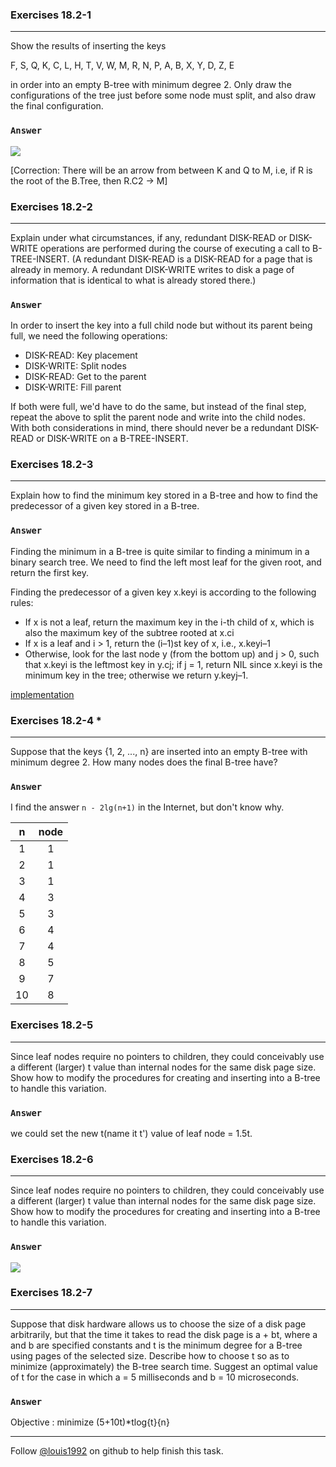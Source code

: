 ### Exercises 18.2-1
***
Show the results of inserting the keys

F, S, Q, K, C, L, H, T, V, W, M, R, N, P, A, B, X, Y, D, Z, E

in order into an empty B-tree with minimum degree 2. Only draw the configurations of the tree just before some node must split, and also draw the final configuration.

### `Answer`
![](./repo/s2/1.png)

[Correction: There will be an arrow from between K and Q to M, i.e, if R is the root of the B.Tree, then R.C2 -> M]

### Exercises 18.2-2
***
Explain under what circumstances, if any, redundant DISK-READ or DISK-WRITE operations are performed during the course of executing a call to B-TREE-INSERT. (A redundant DISK-READ is a DISK-READ for a page that is already in memory. A redundant DISK-WRITE writes to disk a page of information that is identical to what is already stored there.)

### `Answer`
In order to insert the key into a full child node but without its parent being full, we need the following operations:

* DISK-READ: Key placement
* DISK-WRITE: Split nodes
* DISK-READ: Get to the parent
* DISK-WRITE: Fill parent

If both were full, we'd have to do the same, but instead of the final step, repeat the above to split the parent node and write into the child nodes. With both considerations in mind, there should never be a redundant DISK-READ or DISK-WRITE on a B-TREE-INSERT. 

### Exercises 18.2-3
***
Explain how to find the minimum key stored in a B-tree and how to find the predecessor of a given key stored in a B-tree.

### `Answer`
Finding the minimum in a B-tree is quite similar to finding a minimum in a binary search tree. We need to find the left most leaf for the given root, and return the first key.

Finding the predecessor of a given key x.keyi is according to the following rules:

* If x is not a leaf, return the maximum key in the i-th child of x, which is also the maximum key of the subtree rooted
at x.ci
* If x is a leaf and i > 1, return the (i–1)st key of x, i.e., x.keyi–1
* Otherwise, look for the last node y (from the bottom up) and j > 0, such that x.keyi is the leftmost key in y.cj; if j = 1, return NIL since x.keyi is the minimum key in the tree; otherwise we return y.keyj–1. 

[implementation](./btree.cpp)

### Exercises 18.2-4 *
***
Suppose that the keys {1, 2, ..., n} are inserted into an empty B-tree with minimum degree 2. How many nodes does the final B-tree have?

### `Answer`
I find the answer `n - 2lg(n+1)` in the Internet, but don't know why.

n | node
:----:|:----:
1 | 1
2 | 1
3 | 1
4 | 3
5 | 3
6 | 4
7 | 4
8 | 5
9 | 7
10 | 8

### Exercises 18.2-5
***
Since leaf nodes require no pointers to children, they could conceivably use a different (larger) t value than internal nodes for the same disk page size. Show how to modify the procedures for creating and inserting into a B-tree to handle this variation.

### `Answer`
we could set the new t(name it t') value of leaf node = 1.5t.  

### Exercises 18.2-6
***
Since leaf nodes require no pointers to children, they could conceivably use a different (larger) t value than internal nodes for the same disk page size. Show how to modify the procedures for creating and inserting into a B-tree to handle this variation.

### `Answer`
![](./repo/s2/2.png)

### Exercises 18.2-7
***
Suppose that disk hardware allows us to choose the size of a disk page arbitrarily, but that the time it takes to read the disk page is a + bt, where a and b are specified constants and t is the minimum degree for a B-tree using pages of the selected size. Describe how to choose t so as to minimize (approximately) the B-tree search time. Suggest an optimal value of t for the case in which a = 5 milliseconds and b = 10 microseconds.

### `Answer`
Objective : minimize (5+10t)*tlog{t}{n}

***
Follow [@louis1992](https://github.com/gzc) on github to help finish this task.

